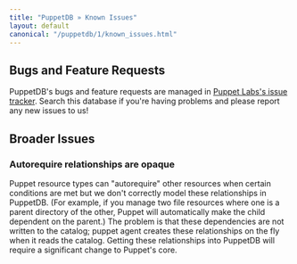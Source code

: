 ```yaml
---
title: "PuppetDB » Known Issues"
layout: default
canonical: "/puppetdb/1/known_issues.html"
---
```



Bugs and Feature Requests
-----

[redmine]: http://projects.puppetlabs.com/projects/puppetdb/issues

PuppetDB's bugs and feature requests are managed in [Puppet Labs's issue tracker][redmine]. Search this database if you're having problems and please report any new issues to us!

Broader Issues
-----

### Autorequire relationships are opaque

Puppet resource types can "autorequire" other resources when certain conditions are met but we don't correctly model these relationships in PuppetDB. (For example, if you manage two file resources where one is a parent directory of the other, Puppet will automatically make the child dependent on the parent.) The problem is that these dependencies are not written to the catalog; puppet agent creates these relationships on the fly when it reads the catalog. Getting these relationships into PuppetDB will require a significant change to Puppet's core.
